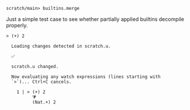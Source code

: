 ``` ucm :hide
scratch/main> builtins.merge
```

Just a simple test case to see whether partially applied
builtins decompile properly.

``` unison
> (+) 2
```

``` ucm :added-by-ucm
  Loading changes detected in scratch.u.

  ✅

  scratch.u changed.

  Now evaluating any watch expressions (lines starting with
  `>`)... Ctrl+C cancels.

    1 | > (+) 2
          ⧩
          (Nat.+) 2
```
